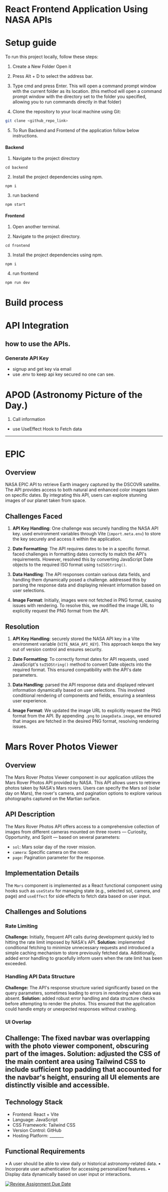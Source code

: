 # React Frontend Application Using NASA APIs

#  Setup guide

To run this project locally, follow these steps:

1. Create a New Folder Open it

2. Press Alt + D to select the address bar.

3. Type cmd and press Enter. This will open a command prompt window with the current folder as its location. (this method will open a command prompt window with the directory set to the folder you specified, allowing you to run commands directly in that folder)

4. Clone the repository to your local machine using Git:

```bash
git clone <github_repo_link>
```
5. To Run Backend and Frontend of the application follow below instructions.

#### Backend

1. Navigate to the project directory 
  ```
  cd backend
  ```
2. Install the project dependencies using npm.
```
npm i
```
3. run backend
```
npm start
```

#### Frontend
1. Open another terminal.

2. Navigate to the project directory.
  ```
  cd frontend
  ```
3. Install the project dependencies using npm.
```
npm i
```
4. run frontend
```
npm run dev
```

#  Build process

# API Integration

## how to use the APIs.

### Generate API Key 
 - signup and get key via email
 - use .env to keep api key secured no one can see.

# APOD  (Astronomy Picture of the Day.)

1. Call information
- use UseEffect Hook to Fetch data

---

 # EPIC

 ## Overview
 NASA EPIC API to retrieve Earth imagery captured by the DSCOVR satellite. The API provides access to both natural and enhanced color images taken on specific dates. By integrating this API, users can explore stunning images of our planet taken from space.

## Challenges Faced

1. **API Key Handling**: One challenge was securely handling the NASA API key. used environment variables through Vite (`import.meta.env`) to store the key securely and access it within the application.

2. **Date Formatting**: The API requires dates to be in a specific format. faced challenges in formatting dates correctly to match the API's requirements. However, resolved this by converting JavaScript Date objects to the required ISO format using `toISOString()`.

3. **Data Handling**: The API responses contain various data fields, and handling them dynamically posed a challenge. addressed this by parsing the response data and displaying relevant information based on user selections.

4. **Image Format**: Initially, images were not fetched in PNG format, causing issues with rendering. To resolve this, we modified the image URL to explicitly request the PNG format from the API.

## Resolution

1. **API Key Handling**: securely stored the NASA API key in a Vite environment variable (`VITE_NASA_API_KEY`). This approach keeps the key out of version control and ensures security.

2. **Date Formatting**: To correctly format dates for API requests,  used JavaScript's `toISOString()` method to convert Date objects into the required format. This ensured compatibility with the API's date parameters.

3. **Data Handling**: parsed the API response data and displayed relevant information dynamically based on user selections. This involved conditional rendering of components and fields, ensuring a seamless user experience.

4. **Image Format**: We updated the image URL to explicitly request the PNG format from the API. By appending `.png` to `imageData.image`, we ensured that images are fetched in the desired PNG format, resolving rendering issues.

# Mars Rover Photos Viewer

## Overview
The Mars Rover Photos Viewer component in our application utilizes the Mars Rover Photos API provided by NASA. This API allows users to retrieve photos taken by NASA's Mars rovers. Users can specify the Mars sol (solar day on Mars), the rover's camera, and pagination options to explore various photographs captured on the Martian surface.

## API Description
The Mars Rover Photos API offers access to a comprehensive collection of images from different cameras mounted on three rovers — Curiosity, Opportunity, and Spirit — based on several parameters:
- `sol`: Mars solar day of the rover mission.
- `camera`: Specific camera on the rover.
- `page`: Pagination parameter for the response.

## Implementation Details
The `Mars` component is implemented as a React functional component using hooks such as `useState` for managing state (e.g., selected sol, camera, and page) and `useEffect` for side effects to fetch data based on user input.

## Challenges and Solutions
### Rate Limiting
**Challenge:** Initially, frequent API calls during development quickly led to hitting the rate limit imposed by NASA's API.
**Solution:** implemented conditional fetching to minimize unnecessary requests and introduced a simple caching mechanism to store previously fetched data. Additionally, added error handling to gracefully inform users when the rate limit has been exceeded.

### Handling API Data Structure
**Challenge:** The API's response structure varied significantly based on the query parameters, sometimes leading to errors in rendering when data was absent.
**Solution:** added robust error handling and data structure checks before attempting to render the photos. This ensured that the application could handle empty or unexpected responses without crashing.

### UI Overlap
**Challenge:** The fixed navbar was overlapping with the photo viewer component, obscuring part of the images.
**Solution:**  adjusted the CSS of the main content area using Tailwind CSS to include sufficient top padding that accounted for the navbar's height, ensuring all UI elements are distinctly visible and accessible.
---

## Technology Stack
- Frontend: React + Vite
- Language: JavaScript
- CSS Framework: Tailwind CSS
- Version Control: GitHub
- Hosting Platform: _______

## Functional Requirements

• A user should be able to view daily or historical astronomy-related data.
• Incorporate user authentication for accessing personalized features.
• Display data dynamically based on user input or interactions.



[![Review Assignment Due Date](https://classroom.github.com/assets/deadline-readme-button-24ddc0f5d75046c5622901739e7c5dd533143b0c8e959d652212380cedb1ea36.svg)](https://classroom.github.com/a/V1F4A3D5)